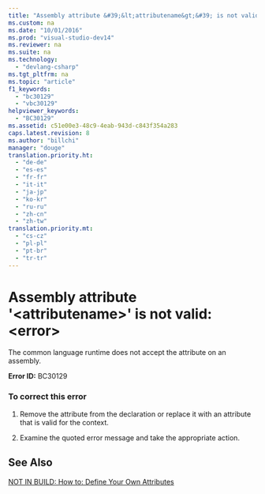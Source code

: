 ```yaml
---
title: "Assembly attribute &#39;&lt;attributename&gt;&#39; is not valid: &lt;error&gt;"
ms.custom: na
ms.date: "10/01/2016"
ms.prod: "visual-studio-dev14"
ms.reviewer: na
ms.suite: na
ms.technology: 
  - "devlang-csharp"
ms.tgt_pltfrm: na
ms.topic: "article"
f1_keywords: 
  - "bc30129"
  - "vbc30129"
helpviewer_keywords: 
  - "BC30129"
ms.assetid: c51e00e3-48c9-4eab-943d-c843f354a283
caps.latest.revision: 8
ms.author: "billchi"
manager: "douge"
translation.priority.ht: 
  - "de-de"
  - "es-es"
  - "fr-fr"
  - "it-it"
  - "ja-jp"
  - "ko-kr"
  - "ru-ru"
  - "zh-cn"
  - "zh-tw"
translation.priority.mt: 
  - "cs-cz"
  - "pl-pl"
  - "pt-br"
  - "tr-tr"
---
```

# Assembly attribute &#39;&lt;attributename&gt;&#39; is not valid: &lt;error&gt;
The common language runtime does not accept the attribute on an assembly.  
  
 **Error ID:** BC30129  
  
### To correct this error  
  
1.  Remove the attribute from the declaration or replace it with an attribute that is valid for the context.  
  
2.  Examine the quoted error message and take the appropriate action.  
  
## See Also  
 [NOT IN BUILD: How to: Define Your Own Attributes](assetId:///039609c4-ec43-4f44-945f-aa3b5b535c6a)